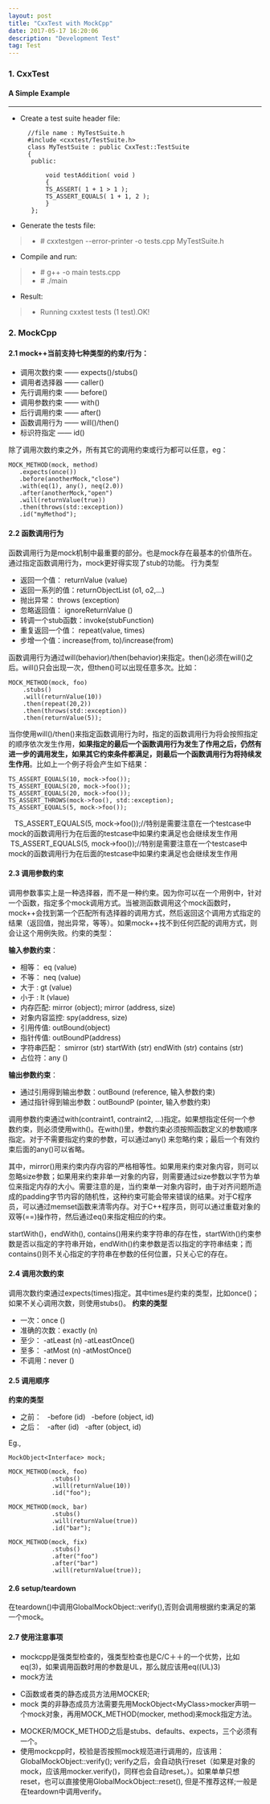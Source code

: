 ```yaml
---
layout: post
title: "CxxTest with MockCpp"
date: 2017-05-17 16:20:06 
description: "Development Test"
tag: Test
---
```



### 1. CxxTest

#### A Simple Example
----------------

- Create a test suite header file:

        //file name : MyTestSuite.h
        #include <cxxtest/TestSuite.h>
        class MyTestSuite : public CxxTest::TestSuite 
        {
         public:

             void testAddition( void )
             {
             TS_ASSERT( 1 + 1 > 1 );
             TS_ASSERT_EQUALS( 1 + 1, 2 );
             }
         };

- Generate the tests file:

>* \# cxxtestgen --error-printer -o tests.cpp MyTestSuite.h

- Compile and run:

>* \# g++ -o main tests.cpp
>* \# ./main

- Result:
>* Running cxxtest tests (1 test).OK!

### 2. MockCpp
#### 2.1 mock++当前支持七种类型的约束/行为：

- 调用次数约束 —— expects()/stubs()
- 调用者选择器 —— caller()
- 先行调用约束 —— before()
- 调用参数约束 —— with()
- 后行调用约束 —— after()
- 函数调用行为 —— will()/then()
- 标识符指定 —— id()

除了调用次数约束之外，所有其它的调用约束或行为都可以任意，eg：

    MOCK_METHOD(mock, method)
       .expects(once())
       .before(anotherMock,"close")
       .with(eq(1), any(), neq(2.0))
       .after(anotherMock,"open")
       .will(returnValue(true))
       .then(throws(std::exception))
       .id("myMethod");

#### 2.2 函数调用行为
函数调用行为是mock机制中最重要的部分。也是mock存在最基本的价值所在。通过指定函数调用行为，mock更好得实现了stub的功能。
行为类型

- 返回一个值： returnValue (value)
- 返回一系列的值：returnObjectList (o1, o2,…)
- 抛出异常： throws (exception)
- 忽略返回值： ignoreReturnValue ()
- 转调一个stub函数：invoke(stubFunction)
- 重复返回一个值： repeat(value, times)
- 步增一个值：increase(from, to)/increase(from)

函数调用行为通过will(behavior)/then(behavior)来指定。then()必须在will()之后。will()只会出现一次，但then()可以出现任意多次。比如：

    MOCK_METHOD(mock, foo)
        .stubs()
        .will(returnValue(10))
        .then(repeat(20,2))
        .then(throws(std::exception))
        .then(returnValue(5));

当你使用will()/then()来指定函数调用行为时，指定的函数调用行为将会按照指定的顺序依次发生作用，**如果指定的最后一个函数调用行为发生了作用之后，仍然有进一步的调用发生，如果其它约束条件都满足，则最后一个函数调用行为将持续发生作用**。比如上一个例子将会产生如下结果：

    TS_ASSERT_EQUALS(10, mock->foo());
    TS_ASSERT_EQUALS(20, mock->foo());
    TS_ASSERT_EQUALS(20, mock->foo());
    TS_ASSERT_THROWS(mock->foo(), std::exception);
    TS_ASSERT_EQUALS(5, mock->foo());
    TS_ASSERT_EQUALS(5, mock->foo());//特别是需要注意在一个testcase中mock的函数调用行为在后面的testcase中如果约束满足也会继续发生作用
    TS_ASSERT_EQUALS(5, mock->foo());//特别是需要注意在一个testcase中mock的函数调用行为在后面的testcase中如果约束满足也会继续发生作用

#### 2.3 调用参数约束
调用参数事实上是一种选择器，而不是一种约束。因为你可以在一个用例中，针对一个函数，指定多个mock调用方式。当被测函数调用这个mock函数时，mock++会找到第一个匹配所有选择器的调用方式，然后返回这个调用方式指定的结果（返回值，抛出异常，等等）。如果mock++找不到任何匹配的调用方式，则会让这个用例失败。约束的类型：

**输入参数约束**：

- 相等： eq (value)
- 不等： neq (value)
- 大于 : gt (value)
- 小于 : lt (vlaue)
- 内存匹配:
    mirror (object);
    mirror (address, size)
- 对象内容监控: spy(address, size)
- 引用传值: outBound(object)
- 指针传值: outBoundP(address)
- 字符串匹配：
    smirror (str)
    startWith (str)
    endWith (str)
    contains (str)
- 占位符：any ()

**输出参数约束**：
- 通过引用得到输出参数：outBound (reference, 输入参数约束)
- 通过指针得到输出参数：outBoundP (pointer, 输入参数约束)

调用参数约束通过with(contraint1, contraint2, …)指定。如果想指定任何一个参数约束，则必须使用with()。在with()里，参数约束必须按照函数定义的参数顺序指定。对于不需要指定约束的参数，可以通过any() 来忽略约束；最后一个有效约束后面的any()可以省略。

其中，mirror()用来约束内存内容的严格相等性。如果用来约束对象内容，则可以忽略size参数；如果用来约束非单一对象的内容，则需要通过size参数以字节为单位来指定内存的大小。需要注意的是，当约束单一对象内容时，由于对齐问题所造成的padding字节内容的随机性，这种约束可能会带来错误的结果。对于C程序员，可以通过memset函数来清零内存。对于C++程序员，则可以通过重载对象的双等(==)操作符，然后通过eq()来指定相应的约束。

startWith()，endWith(), contains()用来约束字符串的存在性，startWith()约束参数是否以指定的字符串开始，endWith()约束参数是否以指定的字符串结束；而contains()则不关心指定的字符串在参数的任何位置，只关心它的存在。

#### 2.4 调用次数约束
调用次数约束通过expects(times)指定。其中times是约束的类型，比如once()；如果不关心调用次数，则使用stubs()。
**约束的类型**

- 一次：once ()
- 准确的次数：exactly (n)
- 至少：
    -atLeast (n)
    -atLeastOnce()
- 至多：
   -atMost (n)
   -atMostOnce()
- 不调用：never ()

#### 2.5 调用顺序

**约束的类型**

- 之前：
   -before (id)
   -before (object, id)
- 之后：
   -after (id)
   -after (object, id)

Eg.,

    MockObject<Interface> mock;

    MOCK_METHOD(mock, foo)
                .stubs()
                .will(returnValue(10))
                .id("foo");

    MOCK_METHOD(mock, bar)
                .stubs()
                .will(returnValue(true))
                .id("bar");

    MOCK_METHOD(mock, fix)
                .stubs()
                .after("foo")
                .after("bar")
                .will(returnValue(true));

#### 2.6 setup/teardown

在teardown()中调用GlobalMockObject::verify(),否则会调用根据约束满足的第一个mock。


#### 2.7 使用注意事项

* mockcpp是强类型检查的，强类型检查也是C/C＋＋的一个优势，比如eq(3)，如果调用函数时用的参数是UL，那么就应该用eq((UL)3)
* mock方法
- C函数或者类的静态成员方法用MOCKER;
- mock 类的非静态成员方法需要先用MockObject\<MyClass\>mocker声明一个mock对象，再用MOCK_METHOD(mocker, method)来mock指定方法。
* MOCKER/MOCK_METHOD之后是stubs、defaults、expects，三个必须有一个。
* 使用mockcpp时，校验是否按照mock规范进行调用的，应该用： GlobalMockObject::verify(); verify之后，会自动执行reset（如果是对象的mock，应该用mocker.verify()，同样也会自动reset。）。如果单单只想reset，也可以直接使用GlobalMockObject::reset(), 但是不推荐这样;一般是在teardown中调用verify。

